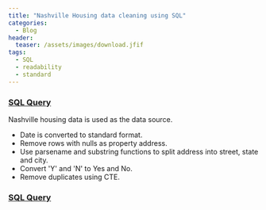 ```yaml
---
title: "Nashville Housing data cleaning using SQL"
categories:
  - Blog
header:
  teaser: /assets/images/download.jfif
tags:
  - SQL
  - readability
  - standard
---
```



### [SQL Query](https://github.com/dev7150/DataCleaningSQL)


Nashville housing data is used as the data source.
- Date is converted to standard format.
- Remove rows with nulls as property address.
- Use parsename and substring functions to split address into street, state and city.
- Convert 'Y' and 'N' to Yes and No.
- Remove duplicates using CTE.



### [SQL Query](https://github.com/dev7150/DataCleaningSQL)




